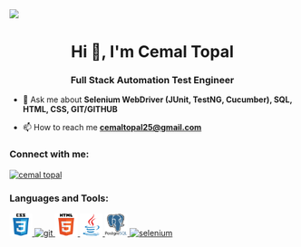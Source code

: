 <img src="[[https://github.com/cemaltopal/cemaltopal/blob/main/Ads%C4%B1z%20tasar%C4%B1m.png?raw=true](https://github.com/cemaltopal/cemaltopal/blob/main/website-gddf53b30e_640.jpg?raw=true)](https://github.com/cemaltopal/cemaltopal/blob/main/n16t03rh.png?raw=true)">

<h1 align="center">Hi 👋, I'm Cemal Topal</h1>
<h3 align="center">Full Stack Automation Test Engineer</h3>

- 💬 Ask me about **Selenium WebDriver (JUnit, TestNG, Cucumber), SQL, HTML, CSS, GIT/GITHUB**

- 📫 How to reach me **cemaltopal25@gmail.com**

<h3 align="left">Connect with me:</h3>
<p align="left">
<a href="https://linkedin.com/in/cemal topal" target="blank"><img align="center" src="https://raw.githubusercontent.com/rahuldkjain/github-profile-readme-generator/master/src/images/icons/Social/linked-in-alt.svg" alt="cemal topal" height="30" width="40" /></a>
</p>

<h3 align="left">Languages and Tools:</h3>
<p align="left"> <a href="https://www.w3schools.com/css/" target="_blank" rel="noreferrer"> <img src="https://raw.githubusercontent.com/devicons/devicon/master/icons/css3/css3-original-wordmark.svg" alt="css3" width="40" height="40"/> </a> <a href="https://git-scm.com/" target="_blank" rel="noreferrer"> <img src="https://www.vectorlogo.zone/logos/git-scm/git-scm-icon.svg" alt="git" width="40" height="40"/> </a> <a href="https://www.w3.org/html/" target="_blank" rel="noreferrer"> <img src="https://raw.githubusercontent.com/devicons/devicon/master/icons/html5/html5-original-wordmark.svg" alt="html5" width="40" height="40"/> </a> <a href="https://www.java.com" target="_blank" rel="noreferrer"> <img src="https://raw.githubusercontent.com/devicons/devicon/master/icons/java/java-original.svg" alt="java" width="40" height="40"/> </a> <a href="https://www.postgresql.org" target="_blank" rel="noreferrer"> <img src="https://raw.githubusercontent.com/devicons/devicon/master/icons/postgresql/postgresql-original-wordmark.svg" alt="postgresql" width="40" height="40"/> </a> <a href="https://www.selenium.dev" target="_blank" rel="noreferrer"> <img src="https://raw.githubusercontent.com/detain/svg-logos/780f25886640cef088af994181646db2f6b1a3f8/svg/selenium-logo.svg" alt="selenium" width="40" height="40"/> </a> </p>
